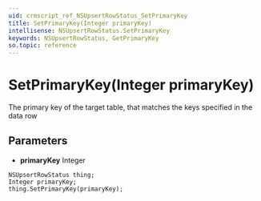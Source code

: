 ```yaml
---
uid: crmscript_ref_NSUpsertRowStatus_SetPrimaryKey
title: SetPrimaryKey(Integer primaryKey)
intellisense: NSUpsertRowStatus.SetPrimaryKey
keywords: NSUpsertRowStatus, GetPrimaryKey
so.topic: reference
---
```


# SetPrimaryKey(Integer primaryKey)

The primary key of the target table, that matches the keys specified in the data row

## Parameters

* **primaryKey** Integer

```crmscript
NSUpsertRowStatus thing;
Integer primaryKey;
thing.SetPrimaryKey(primaryKey);
```

